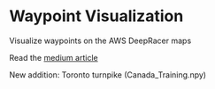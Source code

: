 # Waypoint Visualization
Visualize waypoints on the AWS DeepRacer maps

Read the [medium article](https://medium.com/@autonomousracecarclub/visualizing-aws-deepracer-waypoints-9b94e6311b7a?sk=3e5f91ba65ea7a8213c7b8f26633976d)

New addition: Toronto turnpike (Canada_Training.npy)
